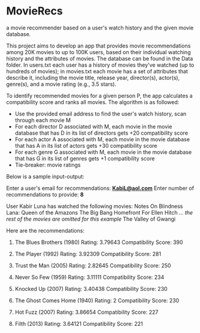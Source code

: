 # MovieRecs

a movie recommender based on a user's watch history and the given movie database.

This project aims to develop an app that provides movie recommendations among 20K movies to up to 100K users, based on their individual watching history and the attributes of movies. The database can be found in the Data folder. In users.txt each user has a history of movies they've watched (up to hundreds of movies); in movies.txt each movie has a set of attributes that describe it, including the movie title, release year, director(s), actor(s), genre(s), and a movie rating (e.g., 3.5 stars).

To identify recommended movies for a given person P, the app calculates a compatibility score and ranks all movies. The algorithm is as followed:
- Use the provided email address to find the user's watch history, scan through each movie M
- For each director D associated with M, each movie in the movie database that has D in its list of directors gets +20 compatibility score
- For each actor A associated with M, each movie in the movie database that has A in its list of actors gets +30 compatibility score
- For each genre G associated with M, each movie in the movie database that has G in its list of genres gets +1 compatibility score
- Tie-breaker: movie ratings

Below is a sample input-output: 

Enter a user's email for recommendations: **KabiL@aol.com**
Enter number of recommendations to provide: **8**

User Kabir Luna has watched the following movies:
Notes On Blindness
Lana: Queen of the Amazons
The Big Bang
Homefront
For Ellen
Hitch
_... the rest of the movies are omitted for this example_
The Valley of Gwangi

Here are the recommendations:

1. The Blues Brothers (1980)
   Rating: 3.79643
   Compatibility Score: 390
   
2. The Player (1992)
   Rating: 3.92309
   Compatibility Score: 281

3. Trust the Man (2005)
   Rating: 2.82645
   Compatibility Score: 250

4. Never So Few (1959)
   Rating: 3.11111
   Compatibility Score: 234

5. Knocked Up (2007)
   Rating: 3.40438
   Compatibility Score: 230

6. The Ghost Comes Home (1940)
   Rating: 2
   Compatibility Score: 230

7. Hot Fuzz (2007)
   Rating: 3.86654
   Compatibility Score: 227

8. Filth (2013)
   Rating: 3.64121
   Compatibility Score: 221
